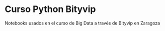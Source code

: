 Curso Python Bityvip
====================

Notebooks usados en el curso de Big Data a través de Bityvip en Zaragoza

